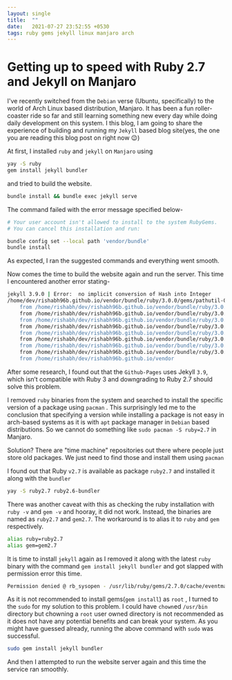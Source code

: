 ```yaml
---
layout: single
title:  ""
date:   2021-07-27 23:52:55 +0530
tags: ruby gems jekyll linux manjaro arch
---
```


# Getting up to speed with Ruby 2.7 and Jekyll on Manjaro

I've recently switched from the `Debian` verse (Ubuntu, specifically) to the world of Arch Linux based distribution, Manjaro. It has been a fun roller-coaster ride so far and still learning something new every day while doing daily development on this system. I this blog, I am going to share the experience of building and running my `Jekyll` based blog site(yes, the one you are reading this blog post on right now 😉)

At first, I installed `ruby` and `jekyll` on `Manjaro` using

```bash
yay -S ruby
gem install jekyll bundler
```

and tried to build the website.

```bash
bundle install && bundle exec jekyll serve
```

The command failed with the error message specified below-

```bash
# Your user account isn't allowed to install to the system RubyGems.
# You can cancel this installation and run:

bundle config set --local path 'vendor/bundle'
bundle install
```

As expected, I ran the suggested commands and everything went smooth.

Now comes the time to build the website again and run the server. This time I encountered another error stating-

```bash
jekyll 3.9.0 | Error:  no implicit conversion of Hash into Integer
/home/dev/rishabh96b.github.io/vendor/bundle/ruby/3.0.0/gems/pathutil-0.16.2/lib/pathutil.rb:502:in `read': no implicit conversion of Hash into Integer (TypeError)
	from /home/rishabh/dev/rishabh96b.github.io/vendor/bundle/ruby/3.0.0/gems/pathutil-0.16.2/lib/pathutil.rb:502:in `read'
	from /home/rishabh/dev/rishabh96b.github.io/vendor/bundle/ruby/3.0.0/gems/jekyll-3.9.0/lib/jekyll/utils/platforms.rb:75:in `proc_version'
	from /home/rishabh/dev/rishabh96b.github.io/vendor/bundle/ruby/3.0.0/gems/jekyll-3.9.0/lib/jekyll/utils/platforms.rb:40:in `bash_on_windows?'
	from /home/rishabh/dev/rishabh96b.github.io/vendor/bundle/ruby/3.0.0/gems/jekyll-3.9.0/lib/jekyll/commands/build.rb:77:in `watch'
	from /home/rishabh/dev/rishabh96b.github.io/vendor/bundle/ruby/3.0.0/gems/jekyll-3.9.0/lib/jekyll/commands/build.rb:43:in `process'
	from /home/rishabh/dev/rishabh96b.github.io/vendor/bundle/ruby/3.0.0/gems/jekyll-3.9.0/lib/jekyll/commands/serve.rb:93:in `block in start'
	from /home/rishabh/dev/rishabh96b.github.io/vendor/bundle/ruby/3.0.0/gems/jekyll-3.9.0/lib/jekyll/commands/serve.rb:93:in `each'
	from /home/rishabh/dev/rishabh96b.github.io/vendor/bundle/ruby/3.0.0/gems/jekyll-3.9.0/lib/jekyll/commands/serve.rb:93:in `start'
	from /home/rishabh/dev/rishabh96b.github.io/vendor
```

After some research, I found out that the `Github-Pages` uses Jekyll `3.9`, which isn’t compatible with Ruby 3 and downgrading to Ruby 2.7 should solve this problem.

I removed `ruby` binaries from the system and searched to install the specific version of a package using `pacman` . This surprisingly led me to the conclusion that specifying a version while installing a package is not easy in arch-based systems as it is with `apt` package manager in `Debian` based distributions. So we cannot do something like `sudo pacman -S ruby=2.7` in Manjaro.

Solution? There are "time machine" repositories out there where people just store old packages. We just need to find those and install them using `pacman` 

I found out that Ruby `v2.7` is available as package `ruby2.7` and installed it along with the `bundler`

```bash
yay -S ruby2.7 ruby2.6-bundler
```

There was another caveat with this as checking the ruby installation with `ruby -v` and `gem -v` and hooray, it did not work. Instead, the binaries are named as `ruby2.7` and `gem2.7`. The workaround is to alias it to `ruby` and `gem` respectively.

```bash
alias ruby=ruby2.7
alias gem=gem2.7
```

It is time to install `jekyll` again as I removed it along with the latest `ruby` binary with the command `gem install jekyll bundler` and got slapped with permission error this time.

```bash
Permission denied @ rb_sysopen - /usr/lib/ruby/gems/2.7.0/cache/eventmachine-1.2.7.gem (Errno::EACCES)
```

As it is not recommended to install gems(`gem install`) as `root` , I turned to the `sudo` for my solution to this problem. I could have `chown`ed `/usr/bin` directory but chowning a `root` user owned directory is not recommended as it does not have any potential benefits and can break your system. As you might have guessed already, running the above command with `sudo` was successful.

```bash
sudo gem install jekyll bundler
```

And then I attempted to run the website server again and this time the service ran smoothly.
